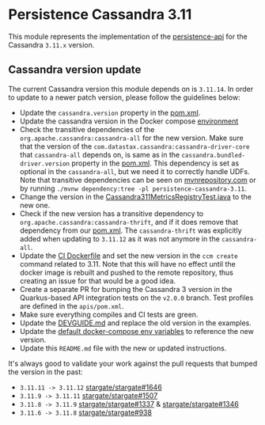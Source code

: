 # Persistence Cassandra 3.11

This module represents the implementation of the [persistence-api](../persistence-api) for the Cassandra `3.11.x` version.

## Cassandra version update

The current Cassandra version this module depends on is `3.11.14`.
In order to update to a newer patch version, please follow the guidelines below:

* Update the `cassandra.version` property in the [pom.xml](pom.xml).
* Update the cassandra version in the Docker compose [environment](../docker-compose/cassandra-3.11/.env) 
* Check the transitive dependencies of the `org.apache.cassandra:cassandra-all` for the new version.
Make sure that the version of the `com.datastax.cassandra:cassandra-driver-core` that `cassandra-all` depends on, is same as in the `cassandra.bundled-driver.version` property in the [pom.xml](pom.xml).
This dependency is set as optional in the `cassandra-all`, but we need it to correctly handle UDFs.
Note that transitive dependencies can be seen on [mvnrepository.com](https://mvnrepository.com/artifact/org.apache.cassandra/cassandra-all) or by running `./mvnw dependency:tree -pl persistence-cassandra-3.11`.
* Change the version in the [Cassandra311MetricsRegistryTest.java](src/test/java/org/apache/cassandra/metrics/Cassandra311MetricsRegistryTest.java) to the new one.
* Check if the new version has a transitive dependency to `org.apache.cassandra:cassandra-thrift`, and if it does remove that dependency from our [pom.xml](pom.xml).
The `cassandra-thrift` was explicitly added when updating to `3.11.12` as it was not anymore in the `cassandra-all`.
* Update the [CI Dockerfile](../ci/Dockerfile) and set the new version in the `ccm create` command related to 3.11.
Note that this will have no effect until the docker image is rebuilt and pushed to the remote repository, thus creating an issue for that would be a good idea.
* Create a separate PR for bumping the Cassandra 3 version in the Quarkus-based API integration tests on the `v2.0.0` branch. Test profiles are defined in the `apis/pom.xml`.
* Make sure everything compiles and CI tests are green.
* Update the [DEVGUIDE.md](../DEV_GUIDE.md) and replace the old version in the examples.
* Update the [default docker-compose env variables](../docker-compose/cassandra-3.11/.env) to reference the new version.
* Update this `README.md` file with the new or updated instructions.

It's always good to validate your work against the pull requests that bumped the version in the past:

* `3.11.11 -> 3.11.12` [stargate/stargate#1646](https://github.com/stargate/stargate/pull/1646)
* `3.11.9 -> 3.11.11` [stargate/stargate#1507](https://github.com/stargate/stargate/pull/1507)
* `3.11.8 -> 3.11.9` [stargate/stargate#1337](https://github.com/stargate/stargate/pull/1337) & [stargate/stargate#1346](https://github.com/stargate/stargate/pull/1346)
* `3.11.6 -> 3.11.8` [stargate/stargate#938](https://github.com/stargate/stargate/pull/938)
